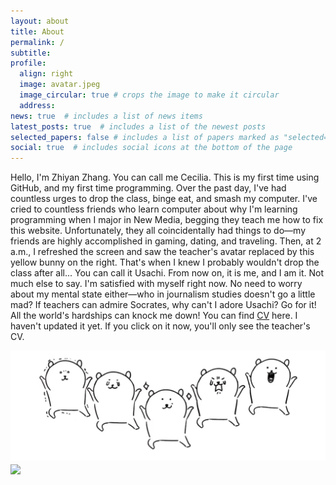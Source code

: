 ```yaml
---
layout: about
title: About
permalink: /
subtitle: 
profile:
  align: right
  image: avatar.jpeg
  image_circular: true # crops the image to make it circular
  address: 
news: true  # includes a list of news items
latest_posts: true  # includes a list of the newest posts
selected_papers: false # includes a list of papers marked as "selected={true}"
social: true  # includes social icons at the bottom of the page
---
```


Hello, I'm Zhiyan Zhang. You can call me Cecilia. This is my first time using GitHub, and my first time programming. Over the past day, I've had countless urges to drop the class, binge eat, and smash my computer. I've cried to countless friends who learn computer about why I'm learning programming when I major in New Media, begging they teach me how to fix this website. Unfortunately, they all coincidentally had things to do—my friends are highly accomplished in gaming, dating, and traveling. Then, at 2 a.m., I refreshed the screen and saw the teacher's avatar replaced by this yellow bunny on the right. That's when I knew I probably wouldn't drop the class after all... You can call it Usachi. From now on, it is me, and I am it. Not much else to say. I'm satisfied with myself right now. No need to worry about my mental state either—who in journalism studies doesn't go a little mad? If teachers can admire Socrates, why can't I adore Usachi? Go for it! All the world's hardships can knock me down! You can find [CV](cv/) here. I haven't updated it yet. If you click on it now, you'll only see the teacher's CV.

<img src="/assets/img/jumping bear.jpg" align = "middle" width = "800px">


<br>

<a href="https://github.com/SocratesClub/SocratesClub.github.io/edit/master/_pages/about.md">
  <img src="https://user-images.githubusercontent.com/543384/192227995-fdb3a693-2f68-4dc4-b9bd-06053066322f.png" width = "800" align="middle" />
</a>

<br>
